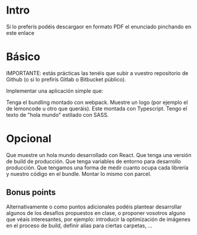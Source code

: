 # Intro
Si lo preferís podéis descargaor en formato PDF el enunciado pinchando en este enlace

# Básico
IMPORTANTE: estás prácticas las tenéis que subir a vuestro repositorio de Github (o si lo prefirís Gitlab o Bitbucket público).

Implementar una aplicación simple que:

Tenga el bundling montado con webpack.
Muestre un logo (por ejemplo el de lemoncode u otro que queráis).
Este montada con Typescript.
Tengo el texto de "hola mundo" estilado con SASS.

# Opcional

Que muestre un hola mundo desarrollado con React.
Que tenga una versión de build de producción.
Que tenga variables de entorno para desarrollo producción.
Que tengamos una forma de medir cuanto ocupa cada librería y nuestro código en el bundle.
Montar lo mismo con parcel.

## Bonus points
Alternativamente o como puntos adicionales podéis plantear desarrollar algunos de los desafíos propuestos en clase, o proponer vosotros alguno que véais interesantes, por ejemplo: introducir la optimización de imágenes en el proceso de build, definir alias para ciertas carpetas, ...